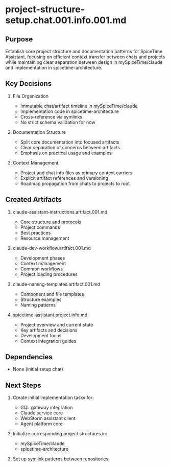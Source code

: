 # project-structure-setup.chat.001.info.001.md

## Purpose
Establish core project structure and documentation patterns for SpiceTime Assistant, focusing on efficient context transfer between chats and projects while maintaining clear separation between design in mySpiceTime/claude and implementation in spicetime-architecture.

## Key Decisions
1. File Organization
   - Immutable chat/artifact timeline in mySpiceTime/claude
   - Implementation code in spicetime-architecture
   - Cross-reference via symlinks
   - No strict schema validation for now

2. Documentation Structure
   - Split core documentation into focused artifacts
   - Clear separation of concerns between artifacts
   - Emphasis on practical usage and examples

3. Context Management
   - Project and chat info files as primary context carriers
   - Explicit artifact references and versioning
   - Roadmap propagation from chats to projects to root

## Created Artifacts
1. claude-assistant-instructions.artifact.001.md
   - Core structure and protocols
   - Project commands
   - Best practices
   - Resource management

2. claude-dev-workflow.artifact.001.md
   - Development phases
   - Context management
   - Common workflows
   - Project loading procedures

3. claude-naming-templates.artifact.001.md
   - Component and file templates
   - Structure examples
   - Naming patterns

4. spicetime-assistant.project.info.md
   - Project overview and current state
   - Key artifacts and decisions
   - Development focus
   - Context integration guides

## Dependencies
- None (initial setup chat)

## Next Steps
1. Create initial implementation tasks for:
   - GQL gateway integration
   - Claude service core
   - WebStorm assistant client
   - Agent platform core

2. Initialize corresponding project structures in:
   - mySpiceTime/claude
   - spicetime-architecture

3. Set up symlink patterns between repositories